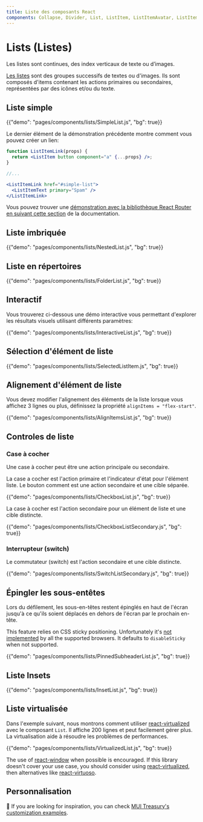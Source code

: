 ```yaml
---
title: Liste des composants React
components: Collapse, Divider, List, ListItem, ListItemAvatar, ListItemIcon, ListItemSecondaryAction, ListItemText, ListSubheader
---
```


# Lists (Listes)

<p class="description">Les listes sont continues, des index verticaux de texte ou d’images.</p>

[Les listes](https://material.io/design/components/lists.html) sont des groupes successifs de textes ou d'images. Ils sont composés d'items contenant les actions primaires ou secondaires, représentées par des icônes et/ou du texte.

## Liste simple

{{"demo": "pages/components/lists/SimpleList.js", "bg": true}}

Le dernier élément de la démonstration précédente montre comment vous pouvez créer un lien:

```jsx
function ListItemLink(props) {
  return <ListItem button component="a" {...props} />;
}

//...

<ListItemLink href="#simple-list">
  <ListItemText primary="Spam" />
</ListItemLink>
```

Vous pouvez trouver une [démonstration avec la bibliothèque React Router en suivant cette section](/guides/composition/#react-router) de la documentation.

## Liste imbriquée

{{"demo": "pages/components/lists/NestedList.js", "bg": true}}

## Liste en répertoires

{{"demo": "pages/components/lists/FolderList.js", "bg": true}}

## Interactif

Vous trouverez ci-dessous une démo interactive vous permettant d'explorer les résultats visuels utilisant différents paramètres:

{{"demo": "pages/components/lists/InteractiveList.js", "bg": true}}

## Sélection d'élément de liste

{{"demo": "pages/components/lists/SelectedListItem.js", "bg": true}}

## Alignement d'élément de liste

Vous devez modifier l'alignement des éléments de la liste lorsque vous affichez 3 lignes ou plus, définissez la propriété `alignItems = "flex-start"`.

{{"demo": "pages/components/lists/AlignItemsList.js", "bg": true}}

## Controles de liste

### Case à cocher

Une case à cocher peut être une action principale ou secondaire.

La case a cocher est l'action primaire et l'indicateur d'état pour l'élément liste. Le bouton comment est une action secondaire et une cible séparée.

{{"demo": "pages/components/lists/CheckboxList.js", "bg": true}}

La case à cocher est l'action secondaire pour un élément de liste et une cible distincte.

{{"demo": "pages/components/lists/CheckboxListSecondary.js", "bg": true}}

### Interrupteur (switch)

Le commutateur (switch) est l'action secondaire et une cible distincte.

{{"demo": "pages/components/lists/SwitchListSecondary.js", "bg": true}}

## Épingler les sous-entêtes

Lors du défilement, les sous-en-têtes restent épinglés en haut de l'écran jusqu'à ce qu'ils soient déplacés en dehors de l'écran par le prochain en-tête.

This feature relies on CSS sticky positioning. Unfortunately it's [not implemented](https://caniuse.com/#search=sticky) by all the supported browsers. It defaults to `disableSticky` when not supported.

{{"demo": "pages/components/lists/PinnedSubheaderList.js", "bg": true}}

## Liste Insets

{{"demo": "pages/components/lists/InsetList.js", "bg": true}}

## Liste virtualisée

Dans l'exemple suivant, nous montrons comment utiliser [react-virtualized](https://github.com/bvaughn/react-window) avec le composant `List`. Il affiche 200 lignes et peut facilement gérer plus. La virtualisation aide à résoudre les problèmes de performances.

{{"demo": "pages/components/lists/VirtualizedList.js", "bg": true}}

The use of [react-window](https://github.com/bvaughn/react-window) when possible is encouraged. If this library doesn't cover your use case, you should consider using [react-virtualized](https://github.com/bvaughn/react-virtualized), then alternatives like [react-virtuoso](https://github.com/petyosi/react-virtuoso).

## Personnalisation

👑 If you are looking for inspiration, you can check [MUI Treasury's customization examples](https://mui-treasury.com/components/menu-list).